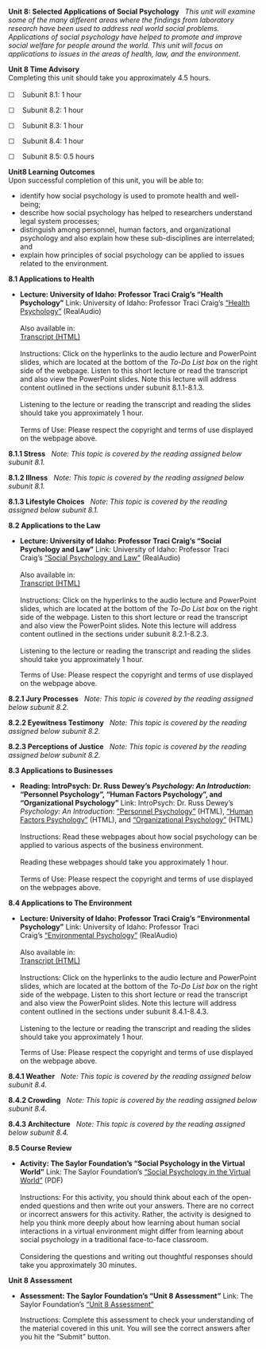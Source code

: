 **Unit 8: Selected Applications of Social Psychology** <span
id="8"></span> 
*This unit will examine some of the many different areas where the
findings from laboratory research have been used to address real world
social problems. Applications of social psychology have helped to
promote and improve social welfare for people around the world. This
unit will focus on applications to issues in the areas of health, law,
and the environment.*

**Unit 8 Time Advisory**  
Completing this unit should take you approximately 4.5 hours.  
    
 ☐    Subunit 8.1: 1 hour  
  
 ☐    Subunit 8.2: 1 hour  
  
 ☐    Subunit 8.3: 1 hour  
  
 ☐    Subunit 8.4: 1 hour  
  
 ☐    Subunit 8.5: 0.5 hours

**Unit8 Learning Outcomes**  
Upon successful completion of this unit, you will be able to:  
-   identify how social psychology is used to promote health and
    well-being;
-   describe how social psychology has helped to researchers understand
    legal system processes;
-   distinguish among personnel, human factors, and organizational
    psychology and also explain how these sub-disciplines are
    interrelated; and
-   explain how principles of social psychology can be applied to issues
    related to the environment.

**8.1 Applications to Health** <span id="8.1"></span> 
-   **Lecture: University of Idaho: Professor Traci Craig’s “Health
    Psychology”**
    Link: University of Idaho: Professor Traci Craig’s [“Health
    Psychology”](http://www.class.uidaho.edu/psyc320/lessons/lesson05/lesson05-1.htm) (RealAudio)  
        
     Also available in:  
     [Transcript
    (HTML)](http://www.class.uidaho.edu/psyc320/lessons/lesson05/lesson05-1_transcript.htm)  
        
     Instructions: Click on the hyperlinks to the audio lecture and
    PowerPoint slides, which are located at the bottom of the *To-Do
    List box* on the right side of the webpage. Listen to this short
    lecture or read the transcript and also view the PowerPoint
    slides. Note this lecture will address content outlined in the
    sections under subunit 8.1.1-8.1.3.  
        
     Listening to the lecture or reading the transcript and reading the
    slides should take you approximately 1 hour.  
        
     Terms of Use: Please respect the copyright and terms of use
    displayed on the webpage above.

**8.1.1 Stress** <span id="8.1.1"></span> 
*Note: This topic is covered by the reading assigned below subunit 8.1.*

**8.1.2 Illness** <span id="8.1.2"></span> 
*Note: This topic is covered by the reading assigned below subunit 8.1.*

**8.1.3 Lifestyle Choices** <span id="8.1.3"></span> 
*Note: This topic is covered by the reading assigned below subunit 8.1.*

**8.2 Applications to the Law** <span id="8.2"></span> 
-   **Lecture: University of Idaho: Professor Traci Craig’s “Social
    Psychology and Law”**
    Link: University of Idaho: Professor Traci Craig’s [“Social
    Psychology and
    Law”](http://www.class.uidaho.edu/psyc320/lessons/lesson13/lesson13-1.htm) (RealAudio)  
        
     Also available in:  
     [Transcript
    (HTML)](http://www.class.uidaho.edu/psyc320/lessons/lesson13/lesson13-1_transcript.htm)  
        
     Instructions: Click on the hyperlinks to the audio lecture and
    PowerPoint slides, which are located at the bottom of the *To-Do
    List box* on the right side of the webpage. Listen to this short
    lecture or read the transcript and also view the PowerPoint
    slides. Note this lecture will address content outlined in the
    sections under subunit 8.2.1-8.2.3.  
        
     Listening to the lecture or reading the transcript and reading the
    slides should take you approximately 1 hour.  
      
     Terms of Use: Please respect the copyright and terms of use
    displayed on the webpage above.

**8.2.1 Jury Processes** <span id="8.2.1"></span> 
*Note: This topic is covered by the reading assigned below subunit 8.2.*

**8.2.2 Eyewitness Testimony** <span id="8.2.2"></span> 
*Note: This topic is covered by the reading assigned below subunit 8.2.*

**8.2.3 Perceptions of Justice** <span id="8.2.3"></span> 
*Note: This topic is covered by the reading assigned below subunit 8.2.*

**8.3 Applications to Businesses** <span id="8.3"></span> 
-   **Reading: IntroPsych: Dr. Russ Dewey’s *Psychology: An
    Introduction*: “Personnel Psychology”, “Human Factors Psychology”,
    and “Organizational Psychology”**
    Link: IntroPsych: Dr. Russ Dewey’s *Psychology: An Introduction*:
    [“Personnel
    Psychology”](http://www.intropsych.com/ch15_social/personnel_psychology.html)
    (HTML), [“Human Factors
    Psychology”](http://www.intropsych.com/ch15_social/human_factors_psychology.html)
    (HTML), and [“Organizational
    Psychology”](http://www.intropsych.com/ch15_social/organizational_psychology.html)
    (HTML)  
        
     Instructions: Read these webpages about how social psychology can
    be applied to various aspects of the business environment.  
        
     Reading these webpages should take you approximately 1 hour.  
        
     Terms of Use: Please respect the copyright and terms of use
    displayed on the webpages above.

**8.4 Applications to The Environment** <span id="8.4"></span> 
-   **Lecture: University of Idaho: Professor Traci Craig’s
    “Environmental Psychology”**
    Link: University of Idaho: Professor Traci Craig’s [“Environmental
    Psychology”](http://www.class.uidaho.edu/psyc320/lessons/lesson15/lesson15-1.htm) (RealAudio)  
        
     Also available in:  
     [Transcript
    (HTML)](http://www.class.uidaho.edu/psyc320/lessons/lesson15/lesson15-1_transcript.htm)  
        
     Instructions: Click on the hyperlinks to the audio lecture and
    PowerPoint slides, which are located at the bottom of the *To-Do
    List box* on the right side of the webpage. Listen to this short
    lecture or read the transcript and also view the PowerPoint
    slides. Note this lecture will address content outlined in the
    sections under subunit 8.4.1-8.4.3.  
        
     Listening to the lecture or reading the transcript and reading the
    slides should take you approximately 1 hour.  
      
     Terms of Use: Please respect the copyright and terms of use
    displayed on the webpage above.

**8.4.1 Weather** <span id="8.4.1"></span> 
*Note: This topic is covered by the reading assigned below subunit 8.4.*

**8.4.2 Crowding** <span id="8.4.2"></span> 
*Note: This topic is covered by the reading assigned below subunit 8.4.*

**8.4.3 Architecture** <span id="8.4.3"></span> 
*Note: This topic is covered by the reading assigned below subunit 8.4.*

**8.5 Course Review** <span id="8.5"></span> 
-   **Activity: The Saylor Foundation’s “Social Psychology in the
    Virtual World”**
    Link: The Saylor Foundation’s [“Social Psychology in the Virtual
    World”](https://resources.saylor.org/archived/wp-content/uploads/2013/03/PSYCH301-8.5-SOCIAL-PSYCHOLOGY-IN-THE-VIRTUAL-WORLD.pdf)
    (PDF)  
        
     Instructions: For this activity, you should think about each of the
    open-ended questions and then write out your answers. There are no
    correct or incorrect answers for this activity. Rather, the activity
    is designed to help you think more deeply about how learning about
    human social interactions in a virtual environment might differ from
    learning about social psychology in a traditional face-to-face
    classroom.  
        
     Considering the questions and writing out thoughtful responses
    should take you approximately 30 minutes.

**Unit 8 Assessment** <span id="8.6"></span> 
-   **Assessment: The Saylor Foundation’s “Unit 8 Assessment”**
    Link: The Saylor Foundation’s [“Unit 8
    Assessment”](http://school.saylor.org/mod/quiz/view.php?id=1331)  
      
     Instructions: Complete this assessment to check your understanding
    of the material covered in this unit. You will see the correct
    answers after you hit the “Submit” button.


